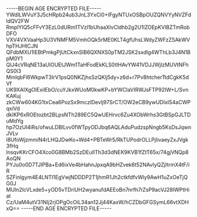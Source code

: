 -----BEGIN AGE ENCRYPTED FILE-----
YWdlLWVuY3J5cHRpb24ub3JnL3YxCi0+IFgyNTUxOSBpOUZQNVYyNVZFdldQV2FW
RmplYlQ5cFFvY3EzL0dURm1TVzl1bUhaaXlvCldhb2g2U1lZOEpKVlBZTmRobDFO
VXV4VXVaaHp3U3VNMFM5VmhOQk5rME0KLT4gfUhsLWdyZWFzZSAkWVhpTHJHICJN
QFdbMXU1IEBtPmkgPjUtCkxnSlB6QXNXS0pTM2JSK2sxdlg4WThLb3J4N1BpM0Y1
QlJ4cVRqNE13aUlOUEtJWm1TaHFodEkKLS0tIHAvYW41VDJJWjlzMUVtNFhQS0l3
MmlqbFl6WkpwT3IrV1psQ0NKZjhsSzQKlj5dy+z6d+r7Pv8htcherTtdCgkK5dVf
UK9XAlXgOlExilEbO/cuYJkxWUoM0kwKP+bYWCIaVIRWJsFTP92IW+L/SvnKAKuj
zkCWw604KG1txCea6PozSx9mczIDevlj97SrCT/OW2eCB9ywUDIxIS4aCWPqxiVd
dklKP6xROEtozbt2BLpsNTh289EC5QwUEHrvc6Zu4XObWrhs3GtBSpGJLTDuMdYg
hp7OzUl4iRs/ofwuLDBlLvv0fWTpyODJbq6AQLAduPudzspNngb5KsDsJqwnJVLv
l8UfoWjzmmiN4rLHQJDwKo+Wd4+PBTeWr5/RkTUPodrOLLPjIivaeyZxJVgk3fHq
lnsqvKKrCFO4Xco0G8BMb2SzDEuIlTh3d3dNEK9KVB1fZtT65x/74gjVNQp8AoQN
PYJu0o0D7TJIPBa+Ed6ixVe4bHahnJpxqA9bHZvek6t52NAvIyQZjItrmX4tF/iR
SZFinlgym4E4LNTI1EgVwjNDDDP2T1jhmR1Jh2ctkfdfvWly9AwH1uZxOeTjQG0J
MUIn2lcVLxde5+yOD5vTDriUH2wyanufdAEEoBn7nrfh7rZsP9acVJ28IWPtHiat
Cz/UaM4utV31NIj2rjOPgOcOiL34an12Jj44KaxW/hCZDbGFGSymL66vtXDHxQ==
-----END AGE ENCRYPTED FILE-----
